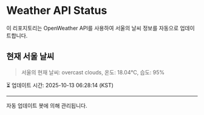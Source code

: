 
# Weather API Status

이 리포지토리는 OpenWeather API를 사용하여 서울의 날씨 정보를 자동으로 업데이트합니다.

## 현재 서울 날씨
> 서울의 현재 날씨: overcast clouds, 온도: 18.04°C, 습도: 95%

⏳ 업데이트 시간: 2025-10-13 06:28:14 (KST)

---
자동 업데이트 봇에 의해 관리됩니다.
